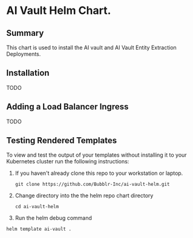 # AI Vault Helm Chart.
## Summary
This chart is used to install the AI vault and AI Vault Entity Extraction Deployments.

## Installation
TODO

## Adding a Load Balancer Ingress
TODO

## Testing Rendered Templates

To view and test the output of your templates without installing it to your Kubernetes cluster run the following instructions:

1. If you haven't already clone this repo to your workstation or laptop.
   ```
   git clone https://github.com/Bubblr-Inc/ai-vault-helm.git
   ```
2. Change directory into the the helm repo chart directory
   ```
   cd ai-vault-helm
   ```
3. Run the helm debug command
```
helm template ai-vault .
```
